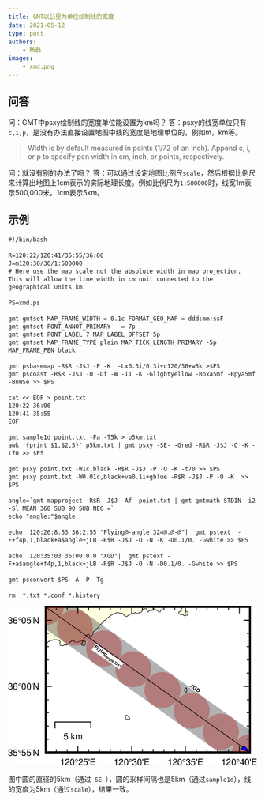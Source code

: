 ```yaml
---
title: GMT以公里为单位绘制线的宽度
date: 2021-05-12
type: post
authors:
    - 杨磊
images:
    - xmd.png
---
```

## 问答
问：GMT中psxy绘制线的宽度单位能设置为km吗？
答：psxy的线宽单位只有`c,i,p`，是没有办法直接设置地图中线的宽度是地理单位的，例如m，km等。

>Width is by default measured in points (1/72 of an inch). Append c, i, or p to specify pen width in cm, inch, or points, respectively.

问：就没有别的办法了吗？
答：可以通过设定地图比例尺`scale`，然后根据比例尺来计算出地图上1cm表示的实际地理长度。例如比例尺为`1:500000`时，线宽1m表示500,000米，1cm表示5km。

## 示例

```
#!/bin/bash

R=120:22/120:41/35:55/36:06
J=m120:30/36/1:500000
# Here use the map scale not the absolute width in map projection. This will allow the line width in cm unit connected to the geographical units km.

PS=xmd.ps

gmt gmtset MAP_FRAME_WIDTH = 0.1c FORMAT_GEO_MAP = ddd:mm:ssF
gmt gmtset FONT_ANNOT_PRIMARY	= 7p
gmt gmtset FONT_LABEL 7 MAP_LABEL_OFFSET 5p
gmt gmtset MAP_FRAME_TYPE plain MAP_TICK_LENGTH_PRIMARY -5p  MAP_FRAME_PEN black

gmt psbasemap -R$R -J$J -P -K  -Lx0.3i/0.3i+c120/36+w5k >$PS
gmt pscoast -R$R -J$J -O -Df -W -I1 -K -Glightyellow -Bpxa5mf -Bpya5mf -BnWSe >> $PS

cat << EOF > point.txt
120:22 36:06
120:41 35:55
EOF

gmt sample1d point.txt -Fa -T5k > p5km.txt
awk '{print $1,$2,5}' p5km.txt | gmt psxy -SE- -Gred -R$R -J$J -O -K -t70 >> $PS

gmt psxy point.txt -W1c,black -R$R -J$J -P -O -K -t70 >> $PS
gmt psxy point.txt -W0.01c,black+ve0.1i+gblue -R$R -J$J -P -O -K  >> $PS

angle=`gmt mapproject -R$R -J$J -Af  point.txt | gmt gmtmath STDIN -i2 -Sl MEAN 360 SUB 90 SUB NEG =`
echo "angle:"$angle

echo  120:26:8.53 36:2:55 "Flying@-angle 324@.@-@"|  gmt pstext  -F+f4p,1,black+a$angle+jLB -R$R -J$J -O -N -K -D0.1/0. -Gwhite >> $PS

echo  120:35:03 36:00:0.0 "XGD"|  gmt pstext -F+a$angle+f4p,1,black+jLB -R$R -J$J -O -N -D0.1/0. -Gwhite >> $PS

gmt psconvert $PS -A -P -Tg

rm  *.txt *.conf *.history
```

![](xmd.png)

图中圆的直径的5km（通过`-SE-`），圆的采样间隔也是5km（通过`sample1d`），线的宽度为5km（通过`scale`），结果一致。
